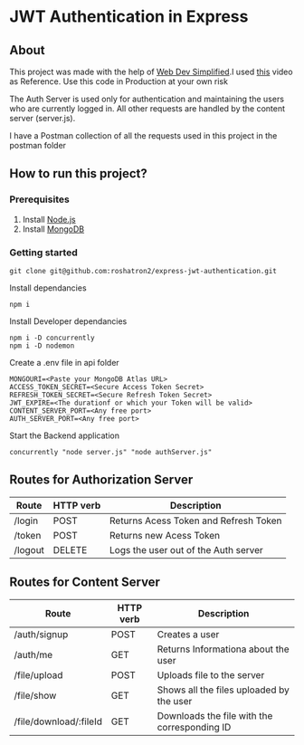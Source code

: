 # JWT Authentication in Express

## About

This project was made with the help of [Web Dev Simplified](https://www.youtube.com/channel/UCFbNIlppjAuEX4znoulh0Cw).I used [this](https://www.youtube.com/watch?v=mbsmsi7l3r4) video as Reference. Use this code in Production at your own risk

The Auth Server is used only for authentication and maintaining the users who are currently logged in. All other requests are handled by the content server (server.js).

I have a Postman collection of all the requests used in this project in the postman folder

## How to run this project?

### Prerequisites

1. Install [Node.js](https://nodejs.org/en/)
2. Install [MongoDB](https://www.mongodb.com/cloud/atlas)

### Getting started

```
git clone git@github.com:roshatron2/express-jwt-authentication.git
```

Install dependancies

```
npm i
```

Install Developer dependancies

```
npm i -D concurrently
npm i -D nodemon
```

Create a .env file in api folder

```
MONGOURI=<Paste your MongoDB Atlas URL>
ACCESS_TOKEN_SECRET=<Secure Access Token Secret>
REFRESH_TOKEN_SECRET=<Secure Refresh Token Secret>
JWT_EXPIRE=<The durationf or which your Token will be valid>
CONTENT_SERVER_PORT=<Any free port>
AUTH_SERVER_PORT=<Any free port>
```

Start the Backend application

```
concurrently "node server.js" "node authServer.js"
```

## Routes for Authorization Server

| Route   | HTTP verb | Description                           |
| ------- | --------- | ------------------------------------- |
| /login  | POST      | Returns Acess Token and Refresh Token |
| /token  | POST      | Returns new Acess Token               |
| /logout | DELETE    | Logs the user out of the Auth server  |

## Routes for Content Server

| Route                  | HTTP verb | Description                                  |
| ---------------------- | --------- | -------------------------------------------- |
| /auth/signup           | POST      | Creates a user                               |
| /auth/me               | GET       | Returns Informationa about the user          |
| /file/upload           | POST      | Uploads file to the server                   |
| /file/show             | GET       | Shows all the files uploaded by the user     |
| /file/download/:fileId | GET       | Downloads the file with the corresponding ID |
